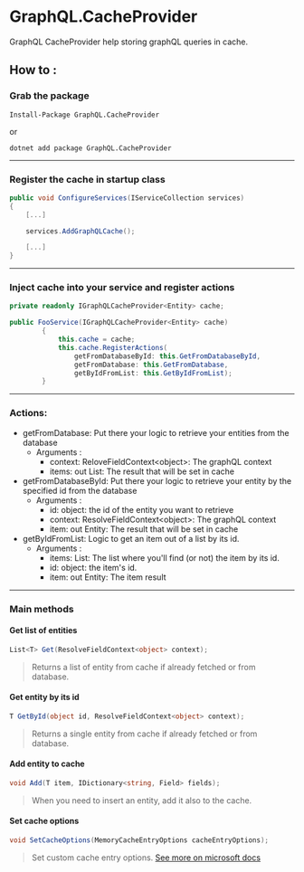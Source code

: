 # GraphQL.CacheProvider
GraphQL CacheProvider help storing graphQL queries in cache.

## How to :

### Grab the package
    Install-Package GraphQL.CacheProvider
or

    dotnet add package GraphQL.CacheProvider

---

### Register the cache in startup class

```csharp
public void ConfigureServices(IServiceCollection services)
{
    [...]

    services.AddGraphQLCache();

    [...]
}
```
---

### Inject cache into your service and register actions
```csharp
private readonly IGraphQLCacheProvider<Entity> cache;

public FooService(IGraphQLCacheProvider<Entity> cache)
        {
            this.cache = cache;
            this.cache.RegisterActions(
                getFromDatabaseById: this.GetFromDatabaseById,
                getFromDatabase: this.GetFromDatabase,
                getByIdFromList: this.GetByIdFromList);
        }
```
---

### Actions: 

 - getFromDatabase: Put there your logic to retrieve your entities from the database
   - Arguments : 
     - context: ReloveFieldContext\<object>: The graphQL context
     - items: out List<Entity>: The result that will be set in cache
 - getFromDatabaseById: Put there your logic to retrieve your entity by the specified id from the database
   - Arguments :
     - id: object: the id of the entity you want to retrieve
     - context: ResolveFieldContext\<object>: The graphQL context
     - item: out Entity: The result that will be set in cache
 - getByIdFromList: Logic to get an item out of a list by its id.
   - Arguments :
     - items: List<Entity>: The list where you'll find (or not) the item by its id.
     - id: object: the item's id.
     - item: out Entity: The item result
---
### Main methods

#### Get list of entities

```csharp
List<T> Get(ResolveFieldContext<object> context);
```
> Returns a list of entity from cache if already fetched or from database.

#### Get entity by its id

```csharp
T GetById(object id, ResolveFieldContext<object> context);
```
> Returns a single entity from cache if already fetched or from database.

#### Add entity to cache

```csharp
void Add(T item, IDictionary<string, Field> fields);
```
> When you need to insert an entity, add it also to the cache.


#### Set cache options

```csharp
void SetCacheOptions(MemoryCacheEntryOptions cacheEntryOptions);
```
> Set custom cache entry options. [See more on microsoft docs](https://docs.microsoft.com/en-us/dotnet/api/microsoft.extensions.caching.memory.memorycacheentryoptions?view=aspnetcore-2.2)


